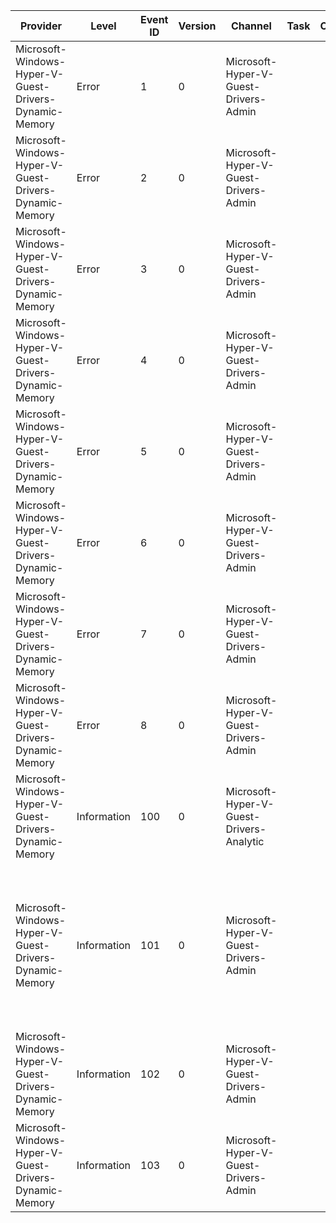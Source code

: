 Provider                                                |  Level        |  Event ID  |  Version  |  Channel                                   |  Task  |  Opcode  |  Keyword  |  Message
--------------------------------------------------------|---------------|------------|-----------|--------------------------------------------|--------|----------|-----------|-------------------------------------------------------------------------------------------------------------------------------------------------------------------------------------------------------------------------------------------------------------------------------------------------------------------------------------------------------------------------------------------------------------------
Microsoft-Windows-Hyper-V-Guest-Drivers-Dynamic-Memory  |  Error        |  1         |  0        |  Microsoft-Hyper-V-Guest-Drivers-Admin     |        |          |           |  The dynamic memory driver failed unexpectedly.
Microsoft-Windows-Hyper-V-Guest-Drivers-Dynamic-Memory  |  Error        |  2         |  0        |  Microsoft-Hyper-V-Guest-Drivers-Admin     |        |          |           |  The dynamic memory driver failed because this version of Windows does not support this feature.
Microsoft-Windows-Hyper-V-Guest-Drivers-Dynamic-Memory  |  Error        |  3         |  0        |  Microsoft-Hyper-V-Guest-Drivers-Admin     |        |          |           |  The dynamic memory driver failed because it is outdated and cannot communicate with the management operating system.
Microsoft-Windows-Hyper-V-Guest-Drivers-Dynamic-Memory  |  Error        |  4         |  0        |  Microsoft-Hyper-V-Guest-Drivers-Admin     |        |          |           |  The dynamic memory driver failed because the device was removed.
Microsoft-Windows-Hyper-V-Guest-Drivers-Dynamic-Memory  |  Error        |  5         |  0        |  Microsoft-Hyper-V-Guest-Drivers-Admin     |        |          |           |  The dynamic memory driver failed because a nested instance of Hyper-V was detected.
Microsoft-Windows-Hyper-V-Guest-Drivers-Dynamic-Memory  |  Error        |  6         |  0        |  Microsoft-Hyper-V-Guest-Drivers-Admin     |        |          |           |  The dynamic memory driver operation [{OperationMessage}] failed with error: {Error}.
Microsoft-Windows-Hyper-V-Guest-Drivers-Dynamic-Memory  |  Error        |  7         |  0        |  Microsoft-Hyper-V-Guest-Drivers-Admin     |        |          |           |  The dynamic memory driver memory operation [{OperationMessage}] failed with error: {Error}.
Microsoft-Windows-Hyper-V-Guest-Drivers-Dynamic-Memory  |  Error        |  8         |  0        |  Microsoft-Hyper-V-Guest-Drivers-Admin     |        |          |           |  The system power capabilities could not be determined. Failed with error: {Error}.
Microsoft-Windows-Hyper-V-Guest-Drivers-Dynamic-Memory  |  Information  |  100       |  0        |  Microsoft-Hyper-V-Guest-Drivers-Analytic  |        |          |           |  The dynamic memory driver memory operation [{OperationMessage}] succeeded. Page count processed: {PageCount}.
Microsoft-Windows-Hyper-V-Guest-Drivers-Dynamic-Memory  |  Information  |  101       |  0        |  Microsoft-Hyper-V-Guest-Drivers-Admin     |        |          |           |  The following dynamic memory capability was exchanged - Highest hot add page: {HighestHotAddPage}, Min page count: {MinPageCount}, IsHighestPageDetermined: {IsHighestPageDetermined}, Supports hot add: {SupportsHotAdd}, Supports hot remove: {SupportsHotRemove}, Supports Contiguous Allocations: {SupportsContiguousAllocations}, Supports Fast Contiguous Allocations: {SupportsFastContiguousAllocations}.
Microsoft-Windows-Hyper-V-Guest-Drivers-Dynamic-Memory  |  Information  |  102       |  0        |  Microsoft-Hyper-V-Guest-Drivers-Admin     |        |          |           |  The dynamic memory driver successfully negotiated the protocol version {MajorVersion}.{MinorVersion}.
Microsoft-Windows-Hyper-V-Guest-Drivers-Dynamic-Memory  |  Information  |  103       |  0        |  Microsoft-Hyper-V-Guest-Drivers-Admin     |        |          |           |  Hibernate is supported. As a result, hot add and hot remove are not supported.